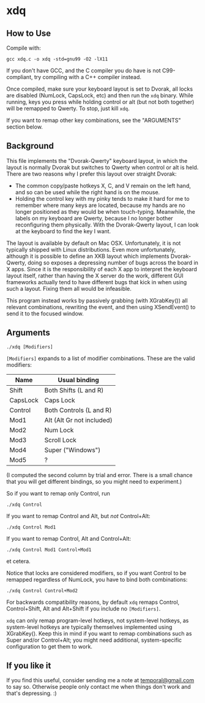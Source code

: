 # xdq

## How to Use

Compile with:

	gcc xdq.c -o xdq -std=gnu99 -O2 -lX11

If you don't have GCC, and the C compiler you do have is not C99-compliant,
try compiling with a C++ compiler instead.

Once compiled, make sure your keyboard layout is set to Dvorak, all locks
are disabled (NumLock, CapsLock, etc) and then run the `xdq` binary.
While running, keys you press while holding control or alt (but not both
together) will be remapped to Qwerty.  To stop, just kill `xdq`.

If you want to remap other key combinations, see the "ARGUMENTS" section
below.

## Background

This file implements the "Dvorak-Qwerty" keyboard layout, in which the layout
is normally Dvorak but switches to Qwerty when control or alt is held.  There
are two reasons why I prefer this layout over straight Dvorak:

- The common copy/paste hotkeys X, C, and V remain on the left hand, and so
  can be used while the right hand is on the mouse.
- Holding the control key with my pinky tends to make it hard for me to
  remember where many keys are located, because my hands are no longer
  positioned as they would be when touch-typing.  Meanwhile, the labels on
  my keyboard are Qwerty, because I no longer bother reconfiguring them
  physically.  With the Dvorak-Qwerty layout, I can look at the keyboard to
  find the key I want.

The layout is available by default on Mac OSX.  Unfortunately, it is not
typically shipped with Linux distributions.  Even more unfortunately,
although it is possible to define an XKB layout which implements
Dvorak-Qwerty, doing so exposes a depressing number of bugs across the board
in X apps.  Since it is the responsibility of each X app to interpret the
keyboard layout itself, rather than having the X server do the work,
different GUI frameworks actually tend to have different bugs that kick in
when using such a layout.  Fixing them all would be infeasible.

This program instead works by passively grabbing (with XGrabKey()) all
relevant combinations, rewriting the event, and then using XSendEvent() to
send it to the focused window.

## Arguments

	./xdq [Modifiers]

`[Modifiers]` expands to a list of modifier combinations. These are the valid
modifiers:

| Name     | Usual binding             |
|----------|---------------------------|
| Shift    | Both Shifts (L and R)     |
| CapsLock | Caps Lock                 |
| Control  | Both Controls (L and R)   |
| Mod1     | Alt (Alt Gr not included) |
| Mod2     | Num Lock                  |
| Mod3     | Scroll Lock               |
| Mod4     | Super ("Windows")         |
| Mod5     | ?                         |

(I computed the second column by trial and error. There is a small chance that
you will get different bindings, so you might need to experiment.)

So if you want to remap only Control, run

	./xdq Control

If you want to remap Control and Alt, but *not* Control+Alt:

	./xdq Control Mod1

If you want to remap Control, Alt and Control+Alt:

	./xdq Control Mod1 Control+Mod1

et cetera.

Notice that locks are considered modifiers, so if you want Control to be
remapped regardless of NumLock, you have to bind both combinations:

	./xdq Control Control+Mod2

For backwards compatibility reasons, by default `xdq` remaps Control,
Control+Shift, Alt and Alt+Shift if you include no `[Modifiers]`.

`xdq` can only remap program-level hotkeys, not system-level hotkeys, as
system-level hotkeys are typically themselves implemented using XGrabKey().
Keep this in mind if you want to remap combinations such as Super and/or
Control+Alt; you might need additional, system-specific configuration to get
them to work.

## If you like it

If you find this useful, consider sending me a note at temporal@gmail.com to
say so.  Otherwise people only contact me when things don't work and that's
depressing.  :)
